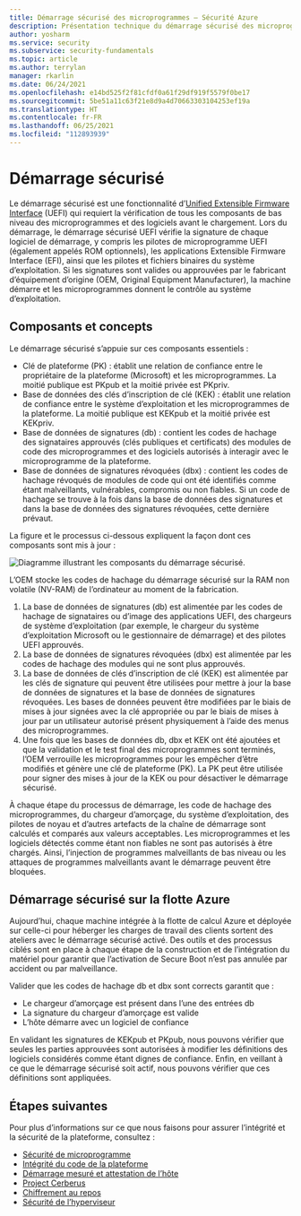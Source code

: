 ```yaml
---
title: Démarrage sécurisé des microprogrammes – Sécurité Azure
description: Présentation technique du démarrage sécurisé des microprogrammes Azure.
author: yosharm
ms.service: security
ms.subservice: security-fundamentals
ms.topic: article
ms.author: terrylan
manager: rkarlin
ms.date: 06/24/2021
ms.openlocfilehash: e14bd525f2f81cfdf0a61f29df919f5579f0be17
ms.sourcegitcommit: 5be51a11c63f21e8d9a4d70663303104253ef19a
ms.translationtype: HT
ms.contentlocale: fr-FR
ms.lasthandoff: 06/25/2021
ms.locfileid: "112893939"
---
```

# <a name="secure-boot"></a>Démarrage sécurisé

Le démarrage sécurisé est une fonctionnalité d’[Unified Extensible Firmware Interface](https://en.wikipedia.org/wiki/Unified_Extensible_Firmware_Interface) (UEFI) qui requiert la vérification de tous les composants de bas niveau des microprogrammes et des logiciels avant le chargement. Lors du démarrage, le démarrage sécurisé UEFI vérifie la signature de chaque logiciel de démarrage, y compris les pilotes de microprogramme UEFI (également appelés ROM optionnels), les applications Extensible Firmware Interface (EFI), ainsi que les pilotes et fichiers binaires du système d’exploitation. Si les signatures sont valides ou approuvées par le fabricant d’équipement d’origine (OEM, Original Equipment Manufacturer), la machine démarre et les microprogrammes donnent le contrôle au système d’exploitation.

## <a name="components-and-process"></a>Composants et concepts

Le démarrage sécurisé s’appuie sur ces composants essentiels :

- Clé de plateforme (PK) : établit une relation de confiance entre le propriétaire de la plateforme (Microsoft) et les microprogrammes. La moitié publique est PKpub et la moitié privée est PKpriv.
- Base de données des clés d’inscription de clé (KEK) : établit une relation de confiance entre le système d’exploitation et les microprogrammes de la plateforme. La moitié publique est KEKpub et la moitié privée est KEKpriv.
- Base de données de signatures (db) : contient les codes de hachage des signataires approuvés (clés publiques et certificats) des modules de code des microprogrammes et des logiciels autorisés à interagir avec le microprogramme de la plateforme.
- Base de données de signatures révoquées (dbx) : contient les codes de hachage révoqués de modules de code qui ont été identifiés comme étant malveillants, vulnérables, compromis ou non fiables. Si un code de hachage se trouve à la fois dans la base de données des signatures et dans la base de données des signatures révoquées, cette dernière prévaut.

La figure et le processus ci-dessous expliquent la façon dont ces composants sont mis à jour :

![Diagramme illustrant les composants du démarrage sécurisé.](./media/secure-boot/secure-boot.png)

L’OEM stocke les codes de hachage du démarrage sécurisé sur la RAM non volatile (NV-RAM) de l’ordinateur au moment de la fabrication.

1. La base de données de signatures (db) est alimentée par les codes de hachage de signataires ou d’image des applications UEFI, des chargeurs de système d’exploitation (par exemple, le chargeur du système d’exploitation Microsoft ou le gestionnaire de démarrage) et des pilotes UEFI approuvés.
2. La base de données de signatures révoquées (dbx) est alimentée par les codes de hachage des modules qui ne sont plus approuvés.
3. La base de données de clés d’inscription de clé (KEK) est alimentée par les clés de signature qui peuvent être utilisées pour mettre à jour la base de données de signatures et la base de données de signatures révoquées. Les bases de données peuvent être modifiées par le biais de mises à jour signées avec la clé appropriée ou par le biais de mises à jour par un utilisateur autorisé présent physiquement à l’aide des menus des microprogrammes.
4. Une fois que les bases de données db, dbx et KEK ont été ajoutées et que la validation et le test final des microprogrammes sont terminés, l’OEM verrouille les microprogrammes pour les empêcher d’être modifiés et génère une clé de plateforme (PK). La PK peut être utilisée pour signer des mises à jour de la KEK ou pour désactiver le démarrage sécurisé.

À chaque étape du processus de démarrage, les code de hachage des microprogrammes, du chargeur d’amorçage, du système d’exploitation, des pilotes de noyau et d’autres artefacts de la chaîne de démarrage sont calculés et comparés aux valeurs acceptables. Les microprogrammes et les logiciels détectés comme étant non fiables ne sont pas autorisés à être chargés. Ainsi, l’injection de programmes malveillants de bas niveau ou les attaques de programmes malveillants avant le démarrage peuvent être bloquées.

## <a name="secure-boot-on-the-azure-fleet"></a>Démarrage sécurisé sur la flotte Azure
Aujourd’hui, chaque machine intégrée à la flotte de calcul Azure et déployée sur celle-ci pour héberger les charges de travail des clients sortent des ateliers avec le démarrage sécurisé activé. Des outils et des processus ciblés sont en place à chaque étape de la construction et de l’intégration du matériel pour garantir que l’activation de Secure Boot n’est pas annulée par accident ou par malveillance.

Valider que les codes de hachage db et dbx sont corrects garantit que :

- Le chargeur d’amorçage est présent dans l’une des entrées db
- La signature du chargeur d’amorçage est valide
- L’hôte démarre avec un logiciel de confiance

 En validant les signatures de KEKpub et PKpub, nous pouvons vérifier que seules les parties approuvées sont autorisées à modifier les définitions des logiciels considérés comme étant dignes de confiance. Enfin, en veillant à ce que le démarrage sécurisé soit actif, nous pouvons vérifier que ces définitions sont appliquées.

## <a name="next-steps"></a>Étapes suivantes
Pour plus d’informations sur ce que nous faisons pour assurer l’intégrité et la sécurité de la plateforme, consultez :

- [Sécurité de microprogramme](firmware.md)
- [Intégrité du code de la plateforme](code-integrity.md)
- [Démarrage mesuré et attestation de l’hôte](measured-boot-host-attestation.md)
- [Project Cerberus](project-cerberus.md)
- [Chiffrement au repos](encryption-atrest.md)
- [Sécurité de l’hyperviseur](hypervisor.md)